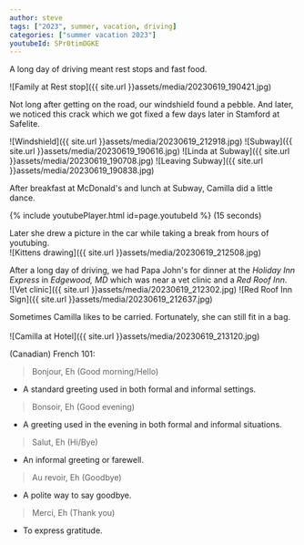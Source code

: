 ```yaml
---
author: steve
tags: ["2023", summer, vacation, driving]
categories: ["summer vacation 2023"]
youtubeId: SPr0timDGKE
---
```

A long day of driving meant rest stops and fast food.

![Family at Rest stop]({{ site.url }}assets/media/20230619_190421.jpg)

Not long after getting on the road, our windshield found a pebble. And later, we noticed this crack which we got fixed a few days later in Stamford at Safelite.


![Windshield]({{ site.url }}assets/media/20230619_212918.jpg)
![Subway]({{ site.url }}assets/media/20230619_190616.jpg)
![Linda at Subway]({{ site.url }}assets/media/20230619_190708.jpg)
![Leaving Subway]({{ site.url }}assets/media/20230619_190838.jpg)

After breakfast at McDonald's and lunch at Subway, Camilla did a little dance.

{% include youtubePlayer.html id=page.youtubeId %}
(15 seconds)

Later she drew a picture in the car while taking a break from hours of youtubing.
</br>
![Kittens drawing]({{ site.url }}assets/media/20230619_212508.jpg)

After a long day of driving, we had Papa John's for dinner at the *Holiday Inn Express* in *Edgewood, MD* which was near a vet clinic and a *Red Roof Inn*.
</br>
![Vet clinic]({{ site.url }}assets/media/20230619_212302.jpg)
![Red Roof Inn Sign]({{ site.url }}assets/media/20230619_212637.jpg)

Sometimes Camilla likes to be carried. Fortunately, she can still fit in a bag.  
</br>
![Camilla at Hotel]({{ site.url }}assets/media/20230619_213120.jpg)

(Canadian) French 101:
> Bonjour, Eh (Good morning/Hello)

- A standard greeting used in both formal and informal settings.
  
> Bonsoir, Eh (Good evening)

- A greeting used in the evening in both formal and informal situations.
  
> Salut, Eh (Hi/Bye)

- An informal greeting or farewell.
  
> Au revoir, Eh (Goodbye)

- A polite way to say goodbye.
  
> Merci, Eh (Thank you)

- To express gratitude.


